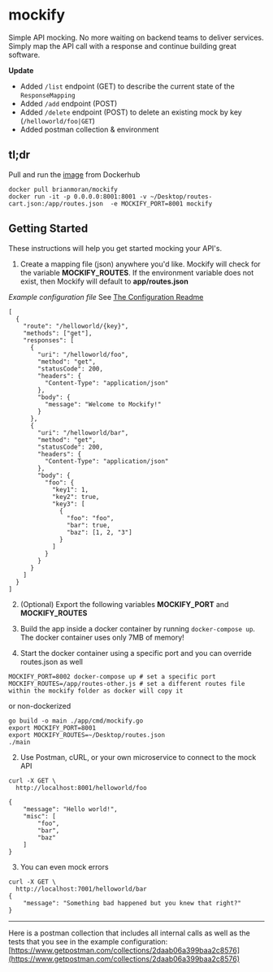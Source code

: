 # mockify
Simple API mocking. No more waiting on backend teams to deliver services. Simply map the API call with a response and 
continue building great software.

**Update**
* Added `/list` endpoint (GET) to describe the current state of the `ResponseMapping`
* Added `/add` endpoint (POST)
* Added `/delete` endpoint (POST) to delete an existing mock by key (`/helloworld/foo|GET`)
* Added postman collection & environment

## tl;dr
Pull and run the [image](https://hub.docker.com/r/brianmoran/mockify/) from Dockerhub
```
docker pull brianmoran/mockify
docker run -it -p 0.0.0.0:8001:8001 -v ~/Desktop/routes-cart.json:/app/routes.json  -e MOCKIFY_PORT=8001 mockify
```

## Getting Started
These instructions will help you get started mocking your API's.
1. Create a mapping file (json) anywhere you'd like. Mockify will check for the variable **MOCKIFY_ROUTES**. If the environment variable does not exist, then Mockify will default to **app/routes.json**

*Example configuration file*
See [The Configuration Readme](https://github.com/brianmoran/mockify/tree/master/config/README.md)
```
[
  {
    "route": "/helloworld/{key}",
    "methods": ["get"],
    "responses": [
      {
        "uri": "/helloworld/foo",
        "method": "get",
        "statusCode": 200,
        "headers": {
          "Content-Type": "application/json"
        },
        "body": {
          "message": "Welcome to Mockify!"
        }
      },
      {
        "uri": "/helloworld/bar",
        "method": "get",
        "statusCode": 200,
        "headers": {
          "Content-Type": "application/json"
        },
        "body": {
          "foo": {
            "key1": 1,
            "key2": true,
            "key3": [
              {
                "foo": "foo",
                "bar": true,
                "baz": [1, 2, "3"]
              }
            ]
          }
        }
      }
    ]
  }
]
```
2. (Optional) Export the following variables **MOCKIFY_PORT** and **MOCKIFY_ROUTES**

2. Build the app inside a docker container by running `docker-compose up`. The docker container uses only 7MB of memory!
2. Start the docker container using a specific port and you can override routes.json as well
```
MOCKIFY_PORT=8002 docker-compose up # set a specific port
MOCKIFY_ROUTES=/app/routes-other.js # set a different routes file within the mockify folder as docker will copy it
```
or non-dockerized
```
go build -o main ./app/cmd/mockify.go
export MOCKIFY_PORT=8001
export MOCKIFY_ROUTES=~/Desktop/routes.json
./main
```
2. Use Postman, cURL, or your own microservice to connect to the mock API
```
curl -X GET \
  http://localhost:8001/helloworld/foo
```
```
{
    "message": "Hello world!",
    "misc": [
        "foo",
        "bar",
        "baz"
    ]
}
```
3. You can even mock errors
```
curl -X GET \
  http://localhost:7001/helloworld/bar
{
    "message": "Something bad happened but you knew that right?"
}
```

---
Here is a postman collection that includes all internal calls as well as the tests that you see in the example configuration: [https://www.getpostman.com/collections/2daab06a399baa2c8576](https://www.getpostman.com/collections/2daab06a399baa2c8576)
